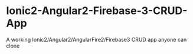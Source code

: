 # Ionic2-Angular2-Firebase-3-CRUD-App
A working Ionic2/Angular2/AngularFire2/Firebase3 CRUD app anyone can clone
